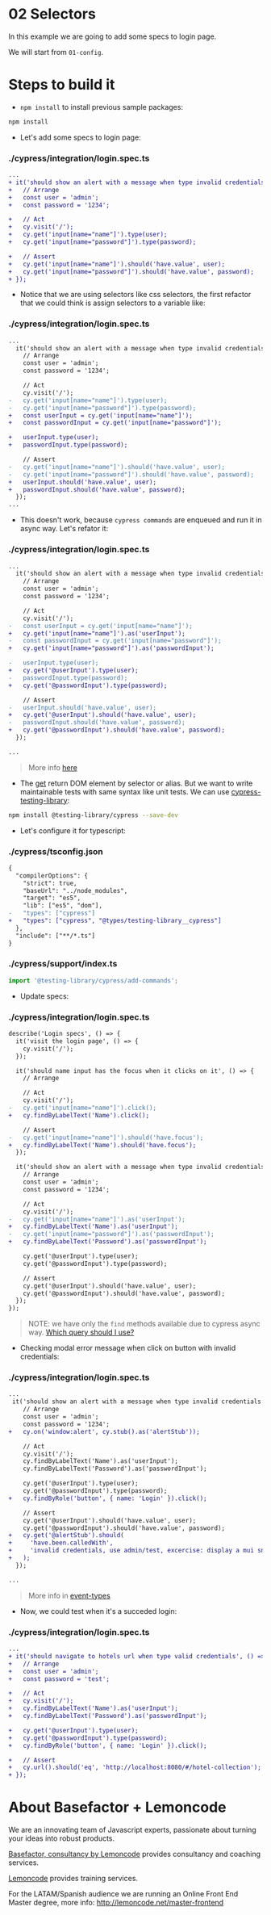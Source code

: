 # 02 Selectors

In this example we are going to add some specs to login page.

We will start from `01-config`.

# Steps to build it

- `npm install` to install previous sample packages:

```bash
npm install
```

- Let's add some specs to login page:

### ./cypress/integration/login.spec.ts

```diff
...
+ it('should show an alert with a message when type invalid credentials', () => {
+   // Arrange
+   const user = 'admin';
+   const password = '1234';

+   // Act
+   cy.visit('/');
+   cy.get('input[name="name"]').type(user);
+   cy.get('input[name="password"]').type(password);

+   // Assert
+   cy.get('input[name="name"]').should('have.value', user);
+   cy.get('input[name="password"]').should('have.value', password);
+ });

```

- Notice that we are using selectors like css selectors, the first refactor that we could think is assign selectors to a variable like:

### ./cypress/integration/login.spec.ts

```diff
...
  it('should show an alert with a message when type invalid credentials', () => {
    // Arrange
    const user = 'admin';
    const password = '1234';

    // Act
    cy.visit('/');
-   cy.get('input[name="name"]').type(user);
-   cy.get('input[name="password"]').type(password);
+   const userInput = cy.get('input[name="name"]');
+   const passwordInput = cy.get('input[name="password"]');

+   userInput.type(user);
+   passwordInput.type(password);

    // Assert
-   cy.get('input[name="name"]').should('have.value', user);
-   cy.get('input[name="password"]').should('have.value', password);
+   userInput.should('have.value', user);
+   passwordInput.should('have.value', password);
  });
...

```

- This doesn't work, because `cypress commands` are enqueued and run it in async way. Let's refator it:

### ./cypress/integration/login.spec.ts

```diff
...
  it('should show an alert with a message when type invalid credentials', () => {
    // Arrange
    const user = 'admin';
    const password = '1234';

    // Act
    cy.visit('/');
-   const userInput = cy.get('input[name="name"]');
+   cy.get('input[name="name"]').as('userInput');
-   const passwordInput = cy.get('input[name="password"]');
+   cy.get('input[name="password"]').as('passwordInput');

-   userInput.type(user);
+   cy.get('@userInput').type(user);
-   passwordInput.type(password);
+   cy.get('@passwordInput').type(password);

    // Assert
-   userInput.should('have.value', user);
+   cy.get('@userInput').should('have.value', user);
-   passwordInput.should('have.value', password);
+   cy.get('@passwordInput').should('have.value', password);
  });

...

```

> More info [here](https://docs.cypress.io/guides/core-concepts/variables-and-aliases.html#Return-Values)

- The [get](https://docs.cypress.io/api/commands/get.html) return DOM element by selector or alias. But we want to write maintainable tests with same syntax like unit tests. We can use [cypress-testing-library](https://github.com/testing-library/cypress-testing-library):

```bash
npm install @testing-library/cypress --save-dev
```

- Let's configure it for typescript:

### ./cypress/tsconfig.json

```diff
{
  "compilerOptions": {
    "strict": true,
    "baseUrl": "../node_modules",
    "target": "es5",
    "lib": ["es5", "dom"],
-   "types": ["cypress"]
+   "types": ["cypress", "@types/testing-library__cypress"]
  },
  "include": ["**/*.ts"]
}

```

### ./cypress/support/index.ts

```javascript
import '@testing-library/cypress/add-commands';
```

- Update specs:

### ./cypress/integration/login.spec.ts

```diff
describe('Login specs', () => {
  it('visit the login page', () => {
    cy.visit('/');
  });

  it('should name input has the focus when it clicks on it', () => {
    // Arrange

    // Act
    cy.visit('/');
-   cy.get('input[name="name"]').click();
+   cy.findByLabelText('Name').click();

    // Assert
-   cy.get('input[name="name"]').should('have.focus');
+   cy.findByLabelText('Name').should('have.focus');
  });

  it('should show an alert with a message when type invalid credentials', () => {
    // Arrange
    const user = 'admin';
    const password = '1234';

    // Act
    cy.visit('/');
-   cy.get('input[name="name"]').as('userInput');
+   cy.findByLabelText('Name').as('userInput');
-   cy.get('input[name="password"]').as('passwordInput');
+   cy.findByLabelText('Password').as('passwordInput');

    cy.get('@userInput').type(user);
    cy.get('@passwordInput').type(password);

    // Assert
    cy.get('@userInput').should('have.value', user);
    cy.get('@passwordInput').should('have.value', password);
  });
});

```

> NOTE: we have only the `find` methods available due to cypress async way.
> [Which query should I use?](https://testing-library.com/docs/guide-which-query)

- Checking modal error message when click on button with invalid credentials:

### ./cypress/integration/login.spec.ts

```diff
...
 it('should show an alert with a message when type invalid credentials', () => {
    // Arrange
    const user = 'admin';
    const password = '1234';
+   cy.on('window:alert', cy.stub().as('alertStub'));

    // Act
    cy.visit('/');
    cy.findByLabelText('Name').as('userInput');
    cy.findByLabelText('Password').as('passwordInput');

    cy.get('@userInput').type(user);
    cy.get('@passwordInput').type(password);
+   cy.findByRole('button', { name: 'Login' }).click();

    // Assert
    cy.get('@userInput').should('have.value', user);
    cy.get('@passwordInput').should('have.value', password);
+   cy.get('@alertStub').should(
+     'have.been.calledWith',
+     'invalid credentials, use admin/test, excercise: display a mui snackbar instead of this alert.'
+   );
  });

...
```

> More info in [event-types](https://docs.cypress.io/api/events/catalog-of-events.html#Event-Types)

- Now, we could test when it's a succeded login:

### ./cypress/integration/login.spec.ts

```diff
...
+ it('should navigate to hotels url when type valid credentials', () => {
+   // Arrange
+   const user = 'admin';
+   const password = 'test';

+   // Act
+   cy.visit('/');
+   cy.findByLabelText('Name').as('userInput');
+   cy.findByLabelText('Password').as('passwordInput');

+   cy.get('@userInput').type(user);
+   cy.get('@passwordInput').type(password);
+   cy.findByRole('button', { name: 'Login' }).click();

+   // Assert
+   cy.url().should('eq', 'http://localhost:8080/#/hotel-collection');
+ });

```

# About Basefactor + Lemoncode

We are an innovating team of Javascript experts, passionate about turning your ideas into robust products.

[Basefactor, consultancy by Lemoncode](http://www.basefactor.com) provides consultancy and coaching services.

[Lemoncode](http://lemoncode.net/services/en/#en-home) provides training services.

For the LATAM/Spanish audience we are running an Online Front End Master degree, more info: http://lemoncode.net/master-frontend
